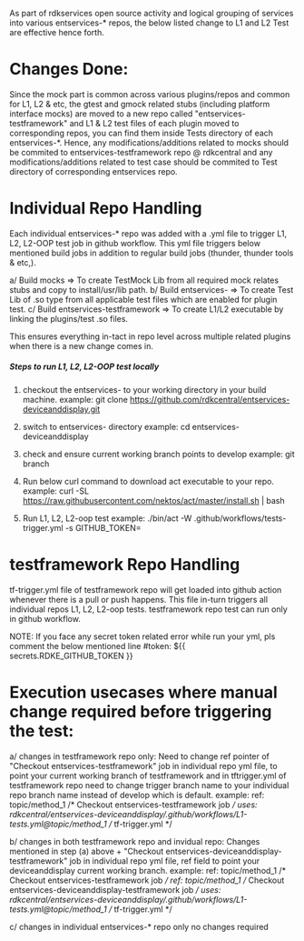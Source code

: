 As part of rdkservices open source activity and logical grouping of services into various entservices-* repos, the below listed change to L1 and L2 Test are effective hence forth.

# Changes Done:
Since the mock part is common across various plugins/repos and common for L1, L2 & etc, the gtest and gmock related stubs (including platform interface mocks) are moved to a new repo called "entservices-testframework" and L1 & L2 test files of each plugin moved to corresponding repos, you can find them inside Tests directory of each entservices-*.
Hence, any modifications/additions related to mocks should be commited to entservices-testframework repo @ rdkcentral and any modifications/additions related to test case should be commited to Test directory of corresponding entservices repo.

# Individual Repo Handling
Each individual entservices-* repo was added with a .yml file to trigger L1, L2, L2-OOP test job in github workflow. This yml file triggers below mentioned build jobs in addition to regular build jobs (thunder, thunder tools & etc,).

a/ Build mocks => To create TestMock Lib from all required mock relates stubs and copy to install/usr/lib path.
b/ Build entservices-<repo-name> => To create Test Lib of .so type from all applicable test files which are enabled for plugin test.
c/ Build entservices-testframework => To create L1/L2  executable by linking the plugins/test .so files.

This ensures everything in-tact in repo level across multiple related plugins when there is a new change comes in.

##### Steps to run L1, L2, L2-OOP test locally #####
1. checkout the entservices-<repo-name> to your working directory in your build machine.
example: git clone https://github.com/rdkcentral/entservices-deviceanddisplay.git

2. switch to entservices-<repo-name> directory
example: cd entservices-deviceanddisplay

3. check and ensure current working branch points to develop
example: git branch

4. Run below curl command to download act executable to your repo.
example: curl -SL https://raw.githubusercontent.com/nektos/act/master/install.sh | bash

5. Run L1, L2, L2-oop test
example: ./bin/act -W .github/workflows/tests-trigger.yml -s GITHUB_TOKEN=<your access token>

# testframework Repo Handling
tf-trigger.yml file of testframework repo will get loaded into github action whenever there is a pull or push happens. This file in-turn triggers all individual repos L1, L2, L2-oop tests. testframework repo test can run only in github workflow.

NOTE:
If you face any secret token related error while run your yml, pls comment the below mentioned line
#token: ${{ secrets.RDKE_GITHUB_TOKEN }}

# Execution usecases where manual change required before triggering the test:
a/ changes in testframework repo only:
Need to change ref pointer of "Checkout entservices-testframework" job in individual repo yml file, to point your current working branch of testframework and in tftrigger.yml of testframework repo need to change trigger branch name to your individual repo branch name instead of develop which is default.
example:
ref: topic/method_1  /* Checkout entservices-testframework job */
uses: rdkcentral/entservices-deviceanddisplay/.github/workflows/L1-tests.yml@topic/method_1 /* tf-trigger.yml */

b/ changes in both testframework repo and invidual repo:
Changes mentioned in step (a) above + "Checkout entservices-deviceanddisplay-testframework" job in individual repo yml file, ref field to point your deviceanddisplay current working branch.
example:
ref: topic/method_1 /* Checkout entservices-testframework job */
ref: topic/method_1 /* Checkout entservices-deviceanddisplay-testframework job */
uses: rdkcentral/entservices-deviceanddisplay/.github/workflows/L1-tests.yml@topic/method_1 /* tf-trigger.yml */

c/ changes in individual entservices-* repo only
no changes required
